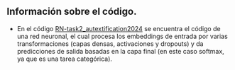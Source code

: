 ## Información sobre el código.

- En el código [RN-task2_autextification2024](https://github.com/PLN-disca-iimas/IberAutextification_2024/blob/main/Subtask_2/Otros%20Experimentos/RN_task2_autextification2024.ipynb) se encuentra el código de una red neuronal, el cual procesa los embeddings de entrada por varias transformaciones (capas densas, activaciones y dropouts) y da predicciones de salida basadas en la capa final (en este caso softmax, ya que es una tarea categórica).
